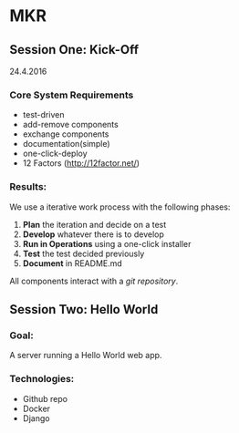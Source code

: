 
# MKR

## Session One: Kick-Off

24.4.2016

### Core System Requirements

* test-driven
* add-remove components
* exchange components
* documentation(simple)
* one-click-deploy
* 12 Factors (http://12factor.net/)

### Results:

We use a iterative work process with the following phases:

1. **Plan** the iteration and decide on a test
2. **Develop** whatever there is to develop
3. **Run in Operations** using a one-click installer
4. **Test** the test decided previously
5. **Document** in README.md

All components interact with a *git repository*.


## Session Two: Hello World

### Goal:

A server running a Hello World web app.

### Technologies:

* Github repo
* Docker
* Django



